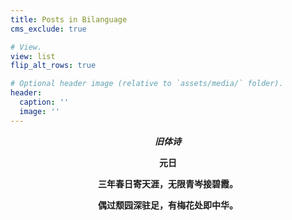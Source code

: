 ```yaml
---
title: Posts in Bilanguage
cms_exclude: true

# View.
view: list
flip_alt_rows: true

# Optional header image (relative to `assets/media/` folder).
header:
  caption: ''
  image: ''
---
```


**<center> _旧体诗_ </center>**


**<center> 元日 </center>**

**<center> 三年春日寄天涯，无限青岑接碧霞。 </center>**

**<center> 偶过颓园深驻足，有梅花处即中华。 </center>**

